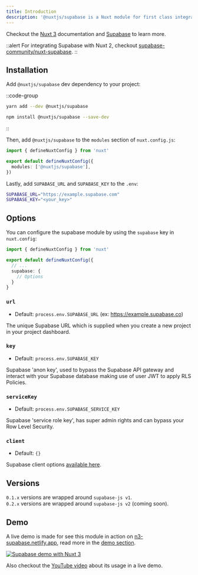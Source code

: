 ```yaml
---
title: Introduction
description: '@nuxtjs/supabase is a Nuxt module for first class integration with Supabase.'
---
```


Checkout the [Nuxt 3](https://v3.nuxtjs.org) documentation and [Supabase](https://supabase.com) to learn more.

::alert
For integrating Supabase with Nuxt 2, checkout [supabase-community/nuxt-supabase](https://github.com/supabase-community/nuxt-supabase).
::

## Installation

Add `@nuxtjs/supabase` dev dependency to your project:

::code-group
```bash [yarn]
yarn add --dev @nuxtjs/supabase
```
```bash [NPM]
npm install @nuxtjs/supabase --save-dev
```
::

Then, add `@nuxtjs/supabase` to the `modules` section of `nuxt.config.js`:

```ts [nuxt.config.ts]
import { defineNuxtConfig } from 'nuxt'

export default defineNuxtConfig({
  modules: ['@nuxtjs/supabase'],
})
```

Lastly, add `SUPABASE_URL` and `SUPABASE_KEY` to the `.env`:

```zsh [.env]
SUPABASE_URL="https://example.supabase.com"
SUPABASE_KEY="<your_key>"
```

## Options

You can configure the supabase module by using the `supabase` key in `nuxt.config`:

```ts [nuxt.config.ts]
import { defineNuxtConfig } from 'nuxt'

export default defineNuxtConfig({
  // ...
  supabase: {
    // Options
  }
}
```

### `url`

- Default: `process.env.SUPABASE_URL` (ex: https://example.supabase.co)

The unique Supabase URL which is supplied when you create a new project in your project dashboard.

### `key`

- Default: `process.env.SUPABASE_KEY`

Supabase 'anon key', used to bypass the Supabase API gateway and interact with your Supabase database making use of user JWT to apply RLS Policies.

### `serviceKey`

- Default: `process.env.SUPABASE_SERVICE_KEY`

Supabase 'service role key', has super admin rights and can bypass your Row Level Security.


### `client`

- Default: `{}`

Supabase client options [available here](https://github.com/supabase/supabase-js/blob/master/src/lib/types.ts#L10).

## Versions

`0.1.x` versions are wrapped around `supabase-js v1`.
<br>
`0.2.x` versions are wrapped around `supabase-js v2` (coming soon).

## Demo

A live demo is made for see this module in action on [n3-supabase.netlify.app](https://n3-supabase.netlify.app), read more in the [demo section](/demo).

[![Supabase demo with Nuxt 3](https://user-images.githubusercontent.com/904724/160422461-8f87500a-8dec-4413-86b2-ba04e1b2d17b.png)](https://n3-supabase.netlify.app)

Also checkout the [YouTube video](https://www.youtube.com/watch?v=jIyiRT6zT8Q) about its usage in a live demo.

